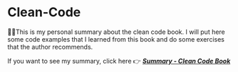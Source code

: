 # Clean-Code
 📖📝This is my personal summary about the clean code book. I will put here some code examples that I learned from this book and do some exercises that the author recommends.
 
 If you want to see my summary, click here 👉 ***[Summary - Clean Code Book](https://github.com/IgorMariano25/Clean-Code/blob/main/Clean-Code.md)***
